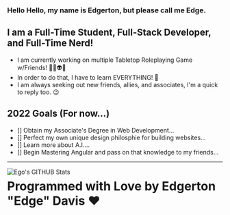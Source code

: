 ### Hello Hello, my name is Edgerton, but please call me Edge. 

## I am a Full-Time Student, Full-Stack Developer, and Full-Time Nerd!
- I am currently working on multiple Tabletop Roleplaying Game w/Friends! 🎲👾👽🔫
- In order to do that, I have to learn EVERYTHING! 🤣
- I am always seeking out new friends, allies, and associates, I'm a quick to reply too. 😉

## 2022 Goals (For now...)
- [] Obtain my Associate's Degree in Web Development...
- [] Perfect my own unique design philosphie for building websites...
- [] Learn more about A.I....
- [] Begin Mastering Angular and pass on that knowledge to my friends...

---
<img align="left" alt="Ego's GITHUB Stats" src="https://github-readme-stats.vercel.app/api?username=egoinfinite&show_icons=true&hide_border=true&theme=tokyonight" />



# Programmed with Love by Edgerton "Edge" Davis ❤️
